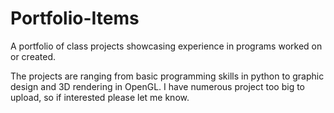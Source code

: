 # Portfolio-Items
A portfolio of class projects showcasing experience in programs worked on or created.

The projects are ranging from basic programming skills in python to graphic design and 3D rendering in OpenGL. 
I have numerous project too big to upload, so if interested please let me know. 
